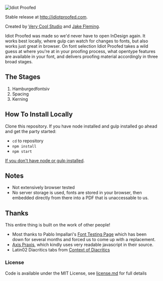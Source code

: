![Idiot Proofed](http://idiotproofed.com/images/github-share.jpg)


Stable release at http://idiotproofed.com.

Created by [Very Cool Studio](https://verycoolstudio.com) and [Jake Fleming](https://www.futurefonts.xyz/jake-fleming).

Idiot Proofed was made so we'd never have to open InDesign again. It works best locally, where gulp can watch for changes to fonts, but also works just great in browser. On font selection Idiot Proofed takes a wild guess at where you're at in your proofing process, what opentype features are available in your font, and delivers proofing material accordingly in three broad stages. 

## The Stages
1. Hamburgedfontsiv
2. Spacing
3. Kerning

## How To Install Locally
Clone this repository. If you have node installed and gulp installed go ahead and get the party started:
* `cd` to repository
* `npm install`
* `npm start`

[If you don't have node or gulp installed](https://www.google.com/search?q=install+node+and+gulp&oq=install+node+and+gulp&aqs=chrome..69i57j0l5.5274j1j7&sourceid=chrome&ie=UTF-8).

## Notes

* Not extensively browser tested
* No server storage is used, fonts are stored in your browser, then embedded directly from there into a PDF that is unaccessable to us.

## Thanks

This entire thing is built on the work of other people!

* Most thanks to Pablo Impallari's [Font Testing Page](https://github.com/impallari/Font-Testing-Page/) which has been down for several months and forced us to come up with a replacement.
* [Axis Praxis](http://axis-praxis.org), which kindly uses very readable javascript in their source.
* Latin02 Diacritics tabs from [Context of Diacritics](http://urtd.net/projects/cod)

### License

Code is available under the MIT License, see [license.md](license.md) for full details

